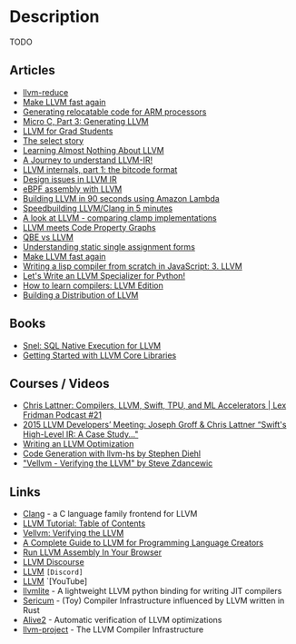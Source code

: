 # Description

TODO


## Articles

- [llvm-reduce](https://blog.regehr.org/archives/2109)
- [Make LLVM fast again](https://www.npopov.com/2020/05/10/Make-LLVM-fast-again.html)
- [Generating relocatable code for ARM processors](https://blog.llvm.org/posts/2021-10-01-generating-relocatable-code-for-arm-processors/)
- [Micro C, Part 3: Generating LLVM](https://blog.josephmorag.com/posts/mcc3/)
- [LLVM for Grad Students](https://www.cs.cornell.edu/~asampson/blog/llvm.html)
- [The select story](https://aqjune.github.io/posts/2021-10-4.the-select-story.html)
- [Learning Almost Nothing About LLVM](https://bellmar.medium.com/learning-almost-nothing-about-llvm-e6aea9b243d9)
- [A Journey to understand LLVM-IR!](https://un-devs.github.io/low-level-exploration/journey-to-understanding-llvm-ir/#)
- [LLVM internals, part 1: the bitcode format](https://blog.yossarian.net/2021/07/19/LLVM-internals-part-1-bitcode-format)
- [Design issues in LLVM IR](https://www.npopov.com/2021/06/02/Design-issues-in-LLVM-IR.html)
- [eBPF assembly with LLVM](https://qmonnet.github.io/whirl-offload/2020/04/12/llvm-ebpf-asm/)
- [Building LLVM in 90 seconds using Amazon Lambda](https://blog.nelhage.com/post/building-llvm-in-90s/)
- [Speedbuilding LLVM/Clang in 5 minutes](https://www.cambus.net/speedbuilding-llvm-clang-in-5-minutes/)
- [A look at LLVM - comparing clamp implementations](https://secret.club/2021/04/09/std-clamp.html)
- [LLVM meets Code Property Graphs](https://blog.llvm.org/posts/2021-02-23-llvm-meets-code-property-graphs/)
- [QBE vs LLVM](https://c9x.me/compile/doc/llvm.html)
- [Understanding static single assignment forms](https://blog.yossarian.net/2020/10/23/Understanding-static-single-assignment-forms)
- [Make LLVM fast again](https://www.npopov.com/2020/05/10/Make-LLVM-fast-again.html)
- [Writing a lisp compiler from scratch in JavaScript: 3. LLVM](https://notes.eatonphil.com/compiler-basics-llvm.html)
- [Let's Write an LLVM Specializer for Python!](http://dev.stephendiehl.com/numpile/)
- [How to learn compilers: LLVM Edition](https://lowlevelbits.org/how-to-learn-compilers-llvm-edition/)
- [Building a Distribution of LLVM](https://llvm.org/docs/BuildingADistribution.html#options-for-optimizing-llvm)


## Books

- [Snel: SQL Native Execution for LLVM](https://arxiv.org/abs/2002.09449)
- [Getting Started with LLVM Core Libraries](https://www.amazon.com/Getting-Started-LLVM-Core-Libraries/dp/1782166920/ref=sr_1_1?ie=UTF8&qid=1414249385&sr=8-1&keywords=LLVM)


## Courses / Videos

- [Chris Lattner: Compilers, LLVM, Swift, TPU, and ML Accelerators | Lex Fridman Podcast #21](https://youtu.be/yCd3CzGSte8)
- [2015 LLVM Developers’ Meeting: Joseph Groff & Chris Lattner “Swift's High-Level IR: A Case Study..."](https://youtu.be/Ntj8ab-5cvE)
- [Writing an LLVM Optimization](https://youtu.be/MagR2KY8MQI)
- [Code Generation with llvm-hs by Stephen Diehl](https://youtu.be/wn-xW3g8jXY)
- ["Vellvm - Verifying the LLVM" by Steve Zdancewic](https://youtu.be/q6gSC3OxB_8)


## Links

- [Clang](https://clang.llvm.org/) - a C language family frontend for LLVM
- [LLVM Tutorial: Table of Contents](https://llvm.org/docs/tutorial/)
- [Vellvm: Verifying the LLVM](https://www.cis.upenn.edu/~stevez/vellvm/)
- [A Complete Guide to LLVM for Programming Language Creators](https://mukulrathi.com/create-your-own-programming-language/llvm-ir-cpp-api-tutorial/)
- [Run LLVM Assembly In Your Browser](http://kripken.github.io/llvm.js/demo.html)
- [LLVM Discourse](https://llvm.discourse.group/)
- [LLVM](https://discord.com/invite/xS7Z362) `[Discord]`
- [LLVM](https://www.youtube.com/channel/UCv2_41bSAa5Y_8BacJUZfjQ) `[YouTube]
- [llvmlite](https://github.com/numba/llvmlite) - A lightweight LLVM python binding for writing JIT compilers
- [Sericum](https://github.com/maekawatoshiki/sericum) - (Toy) Compiler Infrastructure influenced by LLVM written in Rust
- [Alive2](https://github.com/AliveToolkit/alive2) - Automatic verification of LLVM optimizations
- [llvm-project](https://github.com/llvm/llvm-project) - The LLVM Compiler Infrastructure
